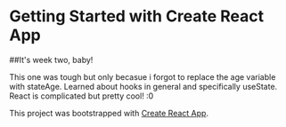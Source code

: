 # Getting Started with Create React App

##It's week two, baby!

This one was tough but only becasue i forgot to replace the age variable with stateAge.
Learned about hooks in general and specifically useState.
React is complicated but pretty cool! :0

This project was bootstrapped with [Create React App](https://github.com/facebook/create-react-app).
